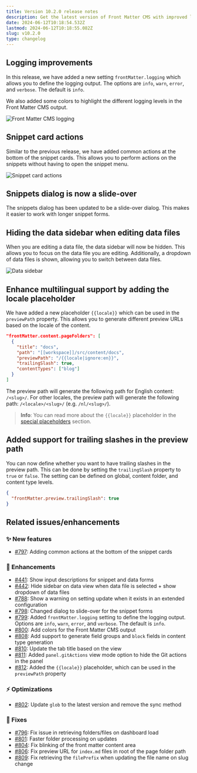 ```yaml
---
title: Version 10.2.0 release notes
description: Get the latest version of Front Matter CMS with improved logging, snippet card actions, and multilingual support.
date: 2024-06-12T10:18:54.532Z
lastmod: 2024-06-12T10:18:55.082Z
slug: v10.2.0
type: changelog
---
```


## Logging improvements

In this release, we have added a new setting `frontMatter.logging` which allows you to define the logging output. The options are `info`, `warn`, `error`, and `verbose`. The default is `info`.

We also added some colors to highlight the different logging levels in the Front Matter CMS output.

![Front Matter CMS logging](/releases/v10.2.0/logging-levels.webp)

## Snippet card actions

Similar to the previous release, we have added common actions at the bottom of the snippet cards. This allows you to perform actions on the snippets without having to open the snippet menu.

![Snippet card actions](/releases/v10.2.0/snippet-actions.webp)

## Snippets dialog is now a slide-over

The snippets dialog has been updated to be a slide-over dialog. This makes it easier to work with longer snippet forms.

## Hiding the data sidebar when editing data files

When you are editing a data file, the data sidebar will now be hidden. This allows you to focus on the data file you are editing. Additionally, a dropdown of data files is shown, allowing you to switch between data files.

![Data sidebar](/releases/v10.2.0/data-sidebar.webp)

## Enhance multilingual support by adding the locale placeholder

We have added a new placeholder `{{locale}}` which can be used in the `previewPath` property. This allows you to generate different preview URLs based on the locale of the content.

```json {{ "title": "Example: Use the locale in your preview path" }}
"frontMatter.content.pageFolders": [
  {
    "title": "docs",
    "path": "[[workspace]]/src/content/docs",
    "previewPath": "/{{locale|ignore:en}}",
    "trailingSlash": true,
    "contentTypes": ["blog"]
  }
]
```

The preview path will generate the following path for English content: `/<slug>/`. For other locales, the preview path will generate the following path: `/<locale>/<slug>/` (e.g. `/nl/<slug>/`).

> **Info**: You can read more about the `{{locale}}` placeholder in the [special placeholders](/docs/content-creation/placeholders#example-5-using-the-locale-placeholder) section.

## Added support for trailing slashes in the preview path

You can now define whether you want to have trailing slashes in the preview path. This can be done by setting the `trailingSlash` property to `true` or `false`. The setting can be defined on global, content folder, and content type levels.

```json {{ "title": "Example: Use trailing slashes in the preview path" }}
{
  "frontMatter.preview.trailingSlash": true
}
```

## Related issues/enhancements

### ✨ New features

- [#797](https://github.com/estruyf/vscode-front-matter/issues/797): Adding common actions at the bottom of the snippet cards

### 🎨 Enhancements

- [#441](https://github.com/estruyf/vscode-front-matter/issues/441): Show input descriptions for snippet and data forms
- [#442](https://github.com/estruyf/vscode-front-matter/issues/442): Hide sidebar on data view when data file is selected + show dropdown of data files
- [#788](https://github.com/estruyf/vscode-front-matter/issues/788): Show a warning on setting update when it exists in an extended configuration
- [#798](https://github.com/estruyf/vscode-front-matter/issues/798): Changed dialog to slide-over for the snippet forms
- [#799](https://github.com/estruyf/vscode-front-matter/issues/799): Added `frontMatter.logging` setting to define the logging output. Options are `info`, `warn`, `error`, and `verbose`. The default is `info`.
- [#800](https://github.com/estruyf/vscode-front-matter/issues/800): Add colors for the Front Matter CMS output
- [#808](https://github.com/estruyf/vscode-front-matter/issues/808): Add support to generate field groups and `block` fields in content type generation
- [#810](https://github.com/estruyf/vscode-front-matter/issues/810): Update the tab title based on the view
- [#811](https://github.com/estruyf/vscode-front-matter/issues/811): Added `panel.gitActions` view mode option to hide the Git actions in the panel
- [#812](https://github.com/estruyf/vscode-front-matter/issues/812): Added the `{{locale}}` placeholder, which can be used in the `previewPath` property

### ⚡️ Optimizations

- [#802](https://github.com/estruyf/vscode-front-matter/issues/802): Update `glob` to the latest version and remove the sync method

### 🐞 Fixes

- [#796](https://github.com/estruyf/vscode-front-matter/issues/796): Fix issue in retrieving folders/files on dashboard load
- [#801](https://github.com/estruyf/vscode-front-matter/issues/801): Faster folder processing on updates
- [#804](https://github.com/estruyf/vscode-front-matter/issues/804): Fix blinking of the front matter content area
- [#806](https://github.com/estruyf/vscode-front-matter/issues/804): Fix preview URL for `index.md` files in root of the page folder path
- [#809](https://github.com/estruyf/vscode-front-matter/issues/809): Fix retrieving the `filePrefix` when updating the file name on slug change
